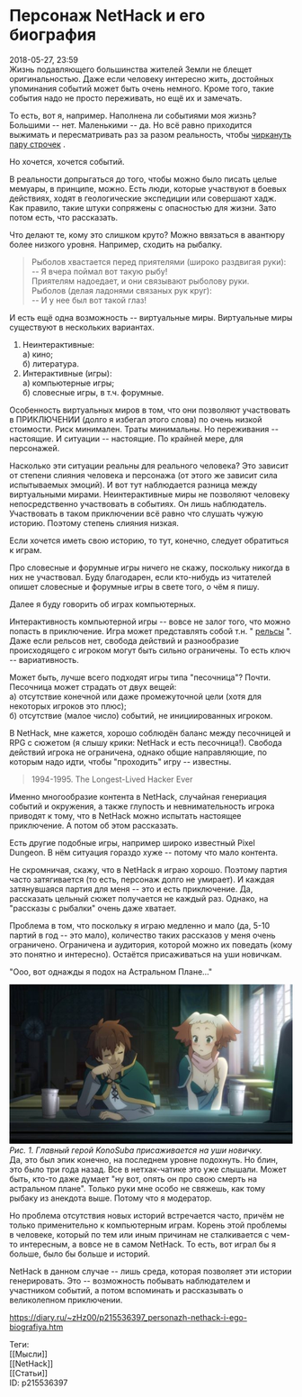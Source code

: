 Персонаж NetHack и его биография
=================================

   
 2018-05-27, 23:59   
  Жизнь подавляющего большинства жителей Земли не блещет оригинальностью. Даже если человеку интересно жить, достойных упоминания событий может быть очень немного. Кроме того, такие события надо не просто переживать, но ещё их и замечать.   
   
 То есть, вот я, например. Наполнена ли событиями моя жизнь? Большими -- нет. Маленькими -- да. Но всё равно приходится выжимать и пересматривать раз за разом реальность, чтобы  [чиркануть пару строчек](Семь%20хороших%20дней.%20День%20никакой.)  .   
   
 Но хочется, хочется событий.   
   
 В реальности допрыгаться до того, чтобы можно было писать целые мемуары, в принципе, можно. Есть люди, которые участвуют в боевых действиях, ходят в геологические экспедиции или совершают хадж. Как правило, такие штуки сопряжены с опасностью для жизни. Зато потом есть, что рассказать.   
   
 Что делают те, кому это слишком круто? Можно ввязаться в авантюру более низкого уровня. Например, сходить на рыбалку.   
   
 
>  Рыболов хвастается перед приятелями (широко раздвигая руки):   
>  -- Я вчера поймал вот такую рыбу!   
>  Приятелям надоедает, и они связывают рыболову руки.   
>  Рыболов (делая ладонями связаных рук круг):   
>  -- И у нее был вот такой глаз! 

   
 И есть ещё одна возможность -- виртуальные миры. Виртуальные миры существуют в нескольких вариантах.   
   
 1. Неинтерактивные:   
 а) кино;   
 б) литература.   
 2. Интерактивные (игры):   
 а) компьютерные игры;   
 б) словесные игры, в т.ч. форумные.   
   
 Особенность виртуальных миров в том, что они позволяют участвовать в ПРИКЛЮЧЕНИИ (долго я избегал этого слова) по очень низкой стоимости. Риск минимален. Траты минимальны. Но переживания -- настоящие. И ситуации -- настоящие. По крайней мере, для персонажей.   
   
 Насколько эти ситуации реальны для реального человека? Это зависит от степени слияния человека и персонажа (от этого же зависит сила испытываемых эмоций). И вот тут наблюдается разница между виртуальными мирами. Неинтерактивные миры не позволяют человеку непосредственно участвовать в событиях. Он лишь наблюдатель. Участвовать в таком приключении всё равно что слушать чужую историю. Поэтому степень слияния низкая.   
   
 Если хочется иметь свою историю, то тут, конечно, следует обратиться к играм.   
   
 Про словесные и форумные игры ничего не скажу, поскольку никогда в них не участвовал. Буду благодарен, если кто-нибудь из читателей опишет словесные и форумные игры в свете того, о чём я пишу.   
   
 Далее я буду говорить об играх компьютерных.   
   
 Интерактивность компьютерной игры -- вовсе не залог того, что можно попасть в приключение. Игра может представлять собой т.н. "  [рельсы](http://ru.rpg.wikia.com/wiki/%D0%A0%D0%B5%D0%BB%D1%8C%D1%81%D1%8B)  ". Даже если рельсов нет, свобода действий и разнообразие происходящего с игроком могут быть сильно ограничены. То есть ключ -- вариативность.   
   
 Может быть, лучше всего подходят игры типа "песочница"? Почти. Песочница может страдать от двух вещей:   
 а) отсутствие конечной или даже промежуточной цели (хотя для некоторых игроков это плюс);   
 б) отсутствие (малое число) событий, не инициированных игроком.   
   
 В NetHack, мне кажется, хорошо соблюдён баланс между песочницей и RPG с сюжетом (я слышу крики: NetHack и есть песочница!). Свобода действий игрока не ограничена, однако общие направляющие, по которым надо идти, чтобы "проходить" игру -- известны.   
   
 
>  1994-1995. The Longest-Lived Hacker Ever 

   
 Именно многообразие контента в NetHack, случайная генериация событий и окружения, а также глупость и невнимательность игрока приводят к тому, что в NetHack можно испытать настоящее приключение. А потом об этом рассказать.   
   
 Есть другие подобные игры, например широко известный Pixel Dungeon. В нём ситуация гораздо хуже -- потому что мало контента.   
   
 Не скромничая, скажу, что в NetHack я играю хорошо. Поэтому партия часто затягивается (то есть, персонаж долго не умирает). И каждая затянувшаяся партия для меня -- это и есть приключение. Да, рассказать цельный сюжет получается не каждый раз. Однако, на "рассказы с рыбалки" очень даже хватает.   
   
 Проблема в том, что поскольку я играю медленно и мало (да, 5-10 партий в год -- это мало), количество таких рассказов у меня очень ограничено. Ограничена и аудитория, которой можно их поведать (кому это понятно и интересно). Остаётся присаживаться на уши новичкам.   
   
 "Ооо, вот однажды я подох на Астральном Плане..."   
   
   [![](pics/TzTfroTl.jpg)](https://i.imgur.com/TzTfroT.jpg)    
  *Рис. 1. Главный герой KonoSuba присаживается на уши новичку.*     
 Да, это был эпик конечно, на последнем уровне подохнуть. Но блин, это было три года назад. Все в нетхак-чатике это уже слышали. Может быть, кто-то даже думает "ну вот, опять он про свою смерть на астральном плане". Только руки мне особо не свяжешь, как тому рыбаку из анекдота выше.  Потому что я модератор.    
   
 Но проблема отсутствия новых историй встречается часто, причём не только применительно к компьютерным играм. Корень этой проблемы в человеке, который по тем или иным причинам не сталкивается с чем-то интересным, а вовсе не в самом NetHack. То есть, вот играл бы я больше, было бы больше и историй.   
   
 NetHack в данном случае -- лишь среда, которая позволяет эти истории генерировать. Это -- возможность побывать наблюдателем и участником событий, а потом вспоминать и рассказывать о великолепном приключении.   
    
 <https://diary.ru/~zHz00/p215536397_personazh-nethack-i-ego-biografiya.htm>   
   
 Теги:   
 [[Мысли]]   
 [[NetHack]]   
 [[Статьи]]   
 ID: p215536397
